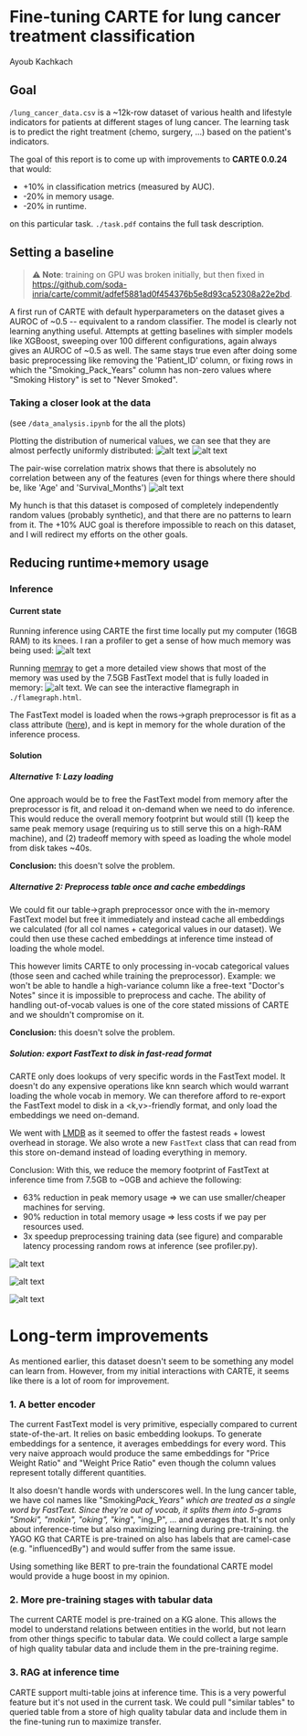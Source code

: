 # Fine-tuning CARTE for lung cancer treatment classification

Ayoub Kachkach

## Goal

`/lung_cancer_data.csv` is a ~12k-row dataset of various health and lifestyle indicators for patients at different stages of lung cancer. The learning task is to predict the right treatment (chemo, surgery, ...) based on the patient's indicators.

The goal of this report is to come up with improvements to **CARTE 0.0.24** that would:

- +10% in classification metrics (measured by AUC).
- -20% in memory usage.
- -20% in runtime.

on this particular task. `./task.pdf` contains the full task description.

## Setting a baseline

> **⚠️ Note**: training on GPU was broken initially, but then fixed in https://github.com/soda-inria/carte/commit/adfef5881ad0f454376b5e8d93ca52308a22e2bd.

A first run of CARTE with default hyperparameters on the dataset gives a AUROC of ~0.5 -- equivalent to a random classifier. The model is clearly not learning anything useful. Attempts at getting baselines with simpler models like XGBoost, sweeping over 100 different configurations, again always gives an AUROC of ~0.5 as well. The same stays true even after doing some basic preprocessing like removing the 'Patient_ID' column, or fixing rows in which the "Smoking_Pack_Years" column has non-zero values where "Smoking History" is set to "Never Smoked".

### Taking a closer look at the data

(see `/data_analysis.ipynb` for the all the plots)

Plotting the distribution of numerical values, we can see that they are almost perfectly uniformly distributed:
![alt text](artifacts/dist1.png)
![alt text](artifacts/dist2.png)

The pair-wise correlation matrix shows that there is absolutely no correlation between any of the features (even for things where there should be, like 'Age' and 'Survival_Months')
![alt text](artifacts/correlation.png)

My hunch is that this dataset is composed of completely independently random values (probably synthetic), and that there are no patterns to learn from it. The +10% AUC goal is therefore impossible to reach on this dataset, and I will redirect my efforts on the other goals.

## Reducing runtime+memory usage

### Inference

#### Current state

Running inference using CARTE the first time locally put my computer (16GB RAM) to its knees. I ran a profiler to get a sense of how much memory was being used:
![alt text](artifacts/ram_plot_before.png)

Running [memray](https://github.com/bloomberg/memray) to get a more detailed view shows that most of the memory was used by the 7.5GB FastText model that is fully loaded in memory:
![alt text](artifacts/flamegraph.png).
We can see the interactive flamegraph in `./flamegraph.html`.

The FastText model is loaded when the rows->graph preprocessor is fit as a class attribute ([here](https://github.com/soda-inria/carte/blob/adfef5881ad0f454376b5e8d93ca52308a22e2bd/carte_ai/src/carte_table_to_graph.py#L223)), and is kept in memory for the whole duration of the inference process.

#### Solution

##### **Alternative 1: Lazy loading**

One approach would be to free the FastText model from memory after the preprocessor is fit, and reload it on-demand when we need to do inference. This would reduce the overall memory footprint but would still (1) keep the same peak memory usage (requiring us to still serve this on a high-RAM machine), and (2) tradeoff memory with speed as loading the whole model from disk takes ~40s.

**Conclusion:** this doesn't solve the problem.

##### **Alternative 2: Preprocess table once and cache embeddings**

We could fit our table->graph preprocessor once with the in-memory FastText model but free it immediately and instead cache all embeddings we calculated (for all col names + categorical values in our dataset). We could then use these cached embeddings at inference time instead of loading the whole model.

This however limits CARTE to only processing in-vocab categorical values (those seen and cached while training the preprocessor). Example: we won't be able to handle a high-variance column like a free-text "Doctor's Notes" since it is impossible to preprocess and cache. The ability of handling out-of-vocab values is one of the core stated missions of CARTE and we shouldn't compromise on it.

**Conclusion:** this doesn't solve the problem.

##### **Solution: export FastText to disk in fast-read format**

CARTE only does lookups of very specific words in the FastText model. It doesn't do any expensive operations like knn search which would warrant loading the whole vocab in memory. We can therefore afford to re-export the FastText model to disk in a <k,v>-friendly format, and only load the embeddings we need on-demand.

We went with [LMDB](https://en.wikipedia.org/wiki/Lightning_Memory-Mapped_Database) as it seemed to offer the fastest reads + lowest overhead in storage. We also wrote a new `FastText` class that can read from this store on-demand instead of loading everything in memory.

Conclusion: With this, we reduce the memory footprint of FastText at inference time from 7.5GB to ~0GB and achieve the following:

- 63% reduction in peak memory usage => we can use smaller/cheaper machines for serving.
- 90% reduction in total memory usage => less costs if we pay per resources used.
- 3x speedup preprocessing training data (see figure) and comparable latency processing random rows at inference (see profiler.py).

![alt text](artifacts/inference_ram_disk_vs_mem.png)

![alt text](artifacts/peak_memory.png)

![alt text](artifacts/total_memory.png)

# Long-term improvements

As mentioned earlier, this dataset doesn't seem to be something any model can learn from. However, from my initial interactions with CARTE, it seems like there is a lot of room for improvement.

### **1. A better encoder**

The current FastText model is very primitive, especially compared to current state-of-the-art. It relies on basic embedding lookups. To generate embeddings for a sentence, it averages embeddings for every word. This very naive approach would produce the same embeddings for "Price Weight Ratio" and "Weight Price Ratio" even though the column values represent totally different quantities.

It also doesn't handle words with underscores well. In the lung cancer table, we have col names like "Smoking*Pack_Years" which are treated as a single word by FastText. Since they're out of vocab, it splits them into 5-grams "Smoki", "mokin", "oking", "king*", "ing_P", ... and averages that. It's not only about inference-time but also maximizing learning during pre-training. the YAGO KG that CARTE is pre-trained on also has labels that are camel-case (e.g. "influencedBy") and would suffer from the same issue.

Using something like BERT to pre-train the foundational CARTE model would provide a huge boost in my opinion.

### **2. More pre-training stages with tabular data**

The current CARTE model is pre-trained on a KG alone. This allows the model to understand relations between entities in the world, but not learn from other things specific to tabular data. We could collect a large sample of high quality tabular data and include them in the pre-training regime.

### **3. RAG at inference time**

CARTE support multi-table joins at inference time. This is a very powerful feature but it's not used in the current task. We could pull "similar tables" to queried table from a store of high quality tabular data and include them in the fine-tuning run to maximize transfer.

